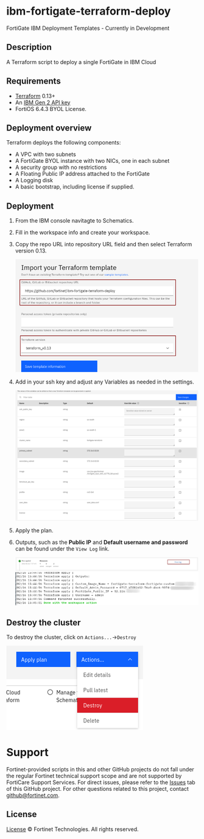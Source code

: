 # ibm-fortigate-terraform-deploy

FortiGate IBM Deployment Templates - Currently in Development

## Description

A Terraform script to deploy a single FortiGate in IBM Cloud

## Requirements

-   [Terraform](https://learn.hashicorp.com/terraform/getting-started/install.html) 0.13+
-   An [IBM Gen 2 API key](https://cloud.ibm.com/docs/terraform?topic=terraform-provider-reference)
-   FortiOS 6.4.3 BYOL License.

## Deployment overview

Terraform deploys the following components:

-   A VPC with two subnets
-   A FortiGate BYOL instance with two NICs, one in each subnet
-   A security group with no restrictions
-   A Floating Public IP address attached to the FortiGate
-   A Logging disk
-   A basic bootstrap, including license if supplied.

## Deployment

1. From the IBM console navitagte to Schematics.
2. Fill in the workspace info and create your workspace.
3. Copy the repo URL into repository URL field and then select Terraform version 0.13.

    ![IBM FortiGate Deploy](./imgs/step_3.png)

4. Add in your ssh key and adjust any Variables as needed in the settings.

    ![IBM FortiGate Deploy](./imgs/step_4.png)

5. Apply the plan.
6. Outputs, such as the **Public IP** and **Default username and password** can be found under the `View Log` link.

    ![IBM FortiGate Deploy](./imgs/step_6_a.png)
    ![IBM FortiGate Deploy](./imgs/step_6_b.png)

## Destroy the cluster

To destroy the cluster, click on `Actions...`->`Destroy`

![IBM FortiGate Deploy](./imgs/destroy_cluster.png)

# Support

Fortinet-provided scripts in this and other GitHub projects do not fall under the regular Fortinet technical support scope and are not supported by FortiCare Support Services.
For direct issues, please refer to the [Issues](https://github.com/fortinet/ibm-fortigate-terraform-deploy/issues) tab of this GitHub project.
For other questions related to this project, contact [github@fortinet.com](mailto:github@fortinet.com).

## License

[License](https://github.com/fortinet/ibm-fortigate-terraform-deploy/blob/main/LICENSE) © Fortinet Technologies. All rights reserved.
